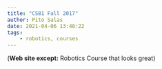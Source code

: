 ```yaml
---
title: "CS81 Fall 2017"
author: Pito Salas
date: 2021-04-06 13:40:22
tags:
    - robotics, courses
---
```


(**Web site except:** Robotics Course that looks great) 
